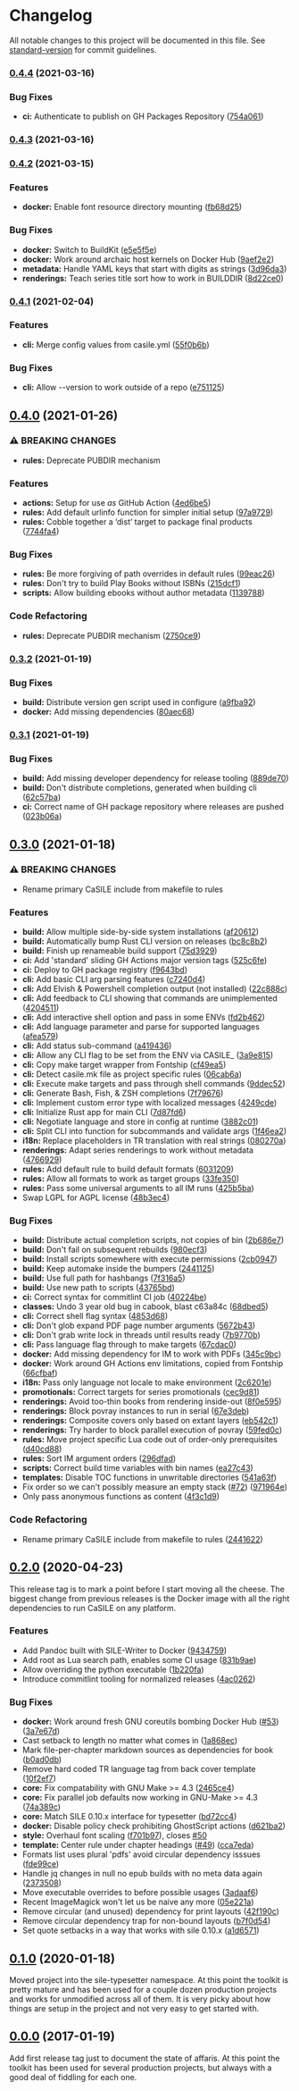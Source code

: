 # Changelog

All notable changes to this project will be documented in this file. See [standard-version](https://github.com/conventional-changelog/standard-version) for commit guidelines.

### [0.4.4](https://github.com/sile-typesetter/casile/compare/v0.4.3...v0.4.4) (2021-03-16)


### Bug Fixes

* **ci:** Authenticate to publish on GH Packages Repository ([754a061](https://github.com/sile-typesetter/casile/commit/754a0616882a8b177c09b761c933ee13287b9670))

### [0.4.3](https://github.com/sile-typesetter/casile/compare/v0.4.2...v0.4.3) (2021-03-16)

### [0.4.2](https://github.com/sile-typesetter/casile/compare/v0.4.1...v0.4.2) (2021-03-15)


### Features

* **docker:** Enable font resource directory mounting ([fb68d25](https://github.com/sile-typesetter/casile/commit/fb68d2542b1896cd20a6fe0c9ef0c36411664349))


### Bug Fixes

* **docker:** Switch to BuildKit ([e5e5f5e](https://github.com/sile-typesetter/casile/commit/e5e5f5e477510ab4ebb7e52bed82309d0a814b34))
* **docker:** Work around archaic host kernels on Docker Hub ([9aef2e2](https://github.com/sile-typesetter/casile/commit/9aef2e2348230a04fe2440914e64b76519dee17c))
* **metadata:** Handle YAML keys that start with digits as strings ([3d96da3](https://github.com/sile-typesetter/casile/commit/3d96da33fb3d269eb77261854d46234bd8928cb0))
* **renderings:** Teach series title sort how to work in BUILDDIR ([8d22ce0](https://github.com/sile-typesetter/casile/commit/8d22ce0f82286e3a2ef46f73f18a1654766818b8))

### [0.4.1](https://github.com/sile-typesetter/casile/compare/v0.4.0...v0.4.1) (2021-02-04)


### Features

* **cli:** Merge config values from casile.yml ([55f0b6b](https://github.com/sile-typesetter/casile/commit/55f0b6b0a4b175538ed1f7d9dca6ea8426d75eac))


### Bug Fixes

* **cli:** Allow --version to work outside of a repo ([e751125](https://github.com/sile-typesetter/casile/commit/e75112569026ff83e4676618e5012a7504a1aca1))

## [0.4.0](https://github.com/sile-typesetter/casile/compare/v0.3.2...v0.4.0) (2021-01-26)


### ⚠ BREAKING CHANGES

* **rules:** Deprecate PUBDIR mechanism

### Features

* **actions:** Setup for use *as* GitHub Action ([4ed6be5](https://github.com/sile-typesetter/casile/commit/4ed6be5d9a8503f55f7f9f488747c4b8d8a94a3e))
* **rules:** Add default urlinfo function for simpler initial setup ([97a9729](https://github.com/sile-typesetter/casile/commit/97a9729711fd956c8f28853cc5d40b3f7b8b2024))
* **rules:** Cobble together a ‘dist’ target to package final products ([7744fa4](https://github.com/sile-typesetter/casile/commit/7744fa4cde66fe3f22c071f98486a787d0a36a64))


### Bug Fixes

* **rules:** Be more forgiving of path overrides in default rules ([99eac26](https://github.com/sile-typesetter/casile/commit/99eac26292c5e44609a9cd789214885a188c2868))
* **rules:** Don't try to build Play Books without ISBNs ([215dcf1](https://github.com/sile-typesetter/casile/commit/215dcf1b41ca67d359b92d012b2ea79dc0f7a9d3))
* **scripts:** Allow building ebooks without author metadata ([1139788](https://github.com/sile-typesetter/casile/commit/11397886fa67392bf1d40346c0aa846b1e539b9f))


### Code Refactoring

* **rules:** Deprecate PUBDIR mechanism ([2750ce9](https://github.com/sile-typesetter/casile/commit/2750ce92bc3b8ea34846466ea9bf62542e715119))

### [0.3.2](https://github.com/sile-typesetter/casile/compare/v0.3.1...v0.3.2) (2021-01-19)


### Bug Fixes

* **build:** Distribute version gen script used in configure ([a9fba92](https://github.com/sile-typesetter/casile/commit/a9fba92ef3bf4f06a9a31b09a2834492a888b703))
* **docker:** Add missing dependencies ([80aec68](https://github.com/sile-typesetter/casile/commit/80aec681fe31ab21da767fd686e99c9be8a748ab))

### [0.3.1](https://github.com/sile-typesetter/casile/compare/v0.3.0...v0.3.1) (2021-01-19)


### Bug Fixes

* **build:** Add missing developer dependency for release tooling ([889de70](https://github.com/sile-typesetter/casile/commit/889de70bd72a577722f73e798816fa210e04179d))
* **build:** Don't distribute completions, generated when building cli ([62c57ba](https://github.com/sile-typesetter/casile/commit/62c57ba1327c1005593164d553e2fcbcd8c97d26))
* **ci:** Correct name of GH package repository where releases are pushed ([023b06a](https://github.com/sile-typesetter/casile/commit/023b06a76ac544447c626eae70d7484377f7538b))

## [0.3.0](https://github.com/sile-typesetter/casile/compare/v0.2.0...v0.3.0) (2021-01-18)


### ⚠ BREAKING CHANGES

* Rename primary CaSILE include from makefile to rules

### Features

* **build:** Allow multiple side-by-side system installations ([af20612](https://github.com/sile-typesetter/casile/commit/af206121328e63b401b15165572038984308ffa3))
* **build:** Automatically bump Rust CLI version on releases ([bc8c8b2](https://github.com/sile-typesetter/casile/commit/bc8c8b281b70817809a8fa6d73a8d8e35016d691))
* **build:** Finish up renameable build support ([75d3929](https://github.com/sile-typesetter/casile/commit/75d39299343a64a302f18afdf74f66303b0c209a))
* **ci:** Add 'standard' sliding GH‌ Actions major version tags ([525c6fe](https://github.com/sile-typesetter/casile/commit/525c6fec31f171e0287c4f8e38cde82b13786fd2))
* **ci:** Deploy to GH package registry ([f9643bd](https://github.com/sile-typesetter/casile/commit/f9643bd53c112be5b3fe023fd14d5b19fb1206d3))
* **cli:** Add basic CLI arg parsing features ([c7240d4](https://github.com/sile-typesetter/casile/commit/c7240d46398d69cc3ea47daabaa7af888a3e8451))
* **cli:** Add Elvish & Powershell completion output (not installed) ([22c888c](https://github.com/sile-typesetter/casile/commit/22c888cb41486981ee310d1c3a72609dfb46e9c4))
* **cli:** Add feedback to CLI showing that commands are unimplemented ([4204511](https://github.com/sile-typesetter/casile/commit/4204511cc344bc1277d5ac36abd8ff0c154ae518))
* **cli:** Add interactive shell option and pass in some ENVs ([fd2b462](https://github.com/sile-typesetter/casile/commit/fd2b4621a6010e0084def463410769e80f5b9f12))
* **cli:** Add language parameter and parse for supported languages ([afea579](https://github.com/sile-typesetter/casile/commit/afea579c645e6e1fc54093344e3e609479cc3164))
* **cli:** Add status sub-command ([a419436](https://github.com/sile-typesetter/casile/commit/a4194366b3ee8e4fced17c7155f2d37cd79ee430))
* **cli:** Allow any CLI flag to be set from the ENV via CASILE_<flag> ([3a9e815](https://github.com/sile-typesetter/casile/commit/3a9e8158adbdad75830d51176896eb4c33abaf63))
* **cli:** Copy make target wrapper from Fontship ([cf49ea5](https://github.com/sile-typesetter/casile/commit/cf49ea56ed79ad2b5242c4a7a8d14f9b0cc47155))
* **cli:** Detect casile.mk file as project specific rules ([06cab6a](https://github.com/sile-typesetter/casile/commit/06cab6a0aa8d1480b029769ccf9a69e5953baf65))
* **cli:** Execute make targets and pass through shell commands ([9ddec52](https://github.com/sile-typesetter/casile/commit/9ddec521fbdeeda7bce3a0794d68a83d340e41c9))
* **cli:** Generate Bash, Fish, & ZSH completions ([7f79676](https://github.com/sile-typesetter/casile/commit/7f796768a15c94ddb6547ab3b443bf4833c333e8))
* **cli:** Implement custom error type with localized messages ([4249cde](https://github.com/sile-typesetter/casile/commit/4249cde67bf190ed441e4526f3bb33a7eba5d9cd))
* **cli:** Initialize Rust app for main CLI ([7d87fd6](https://github.com/sile-typesetter/casile/commit/7d87fd696265ce141b2be262524a4d04d2626ede))
* **cli:** Negotiate language and store in config at runtime ([3882c01](https://github.com/sile-typesetter/casile/commit/3882c011115555a81cd2b66efc87098e29306f58))
* **cli:** Split CLI into function for subcommands and validate args ([1f46ea2](https://github.com/sile-typesetter/casile/commit/1f46ea2909f9e1e9af85c4337141236eb8496fd4))
* **i18n:** Replace placeholders in TR translation with real strings ([080270a](https://github.com/sile-typesetter/casile/commit/080270aae11197241341d411c373de54c38a8a72))
* **renderings:** Adapt series renderings to work without metadata ([4766929](https://github.com/sile-typesetter/casile/commit/47669290f0c0094406b3a74ee6d7ab9518f06c9d))
* **rules:** Add default rule to build default formats ([6031209](https://github.com/sile-typesetter/casile/commit/603120918096dfb944da459398a619f96dda7d13))
* **rules:** Allow all formats to work as target groups ([33fe350](https://github.com/sile-typesetter/casile/commit/33fe3500acdd49da1241bbbffd37270a72abfdbb))
* **rules:** Pass some universal arguments to all IM runs ([425b5ba](https://github.com/sile-typesetter/casile/commit/425b5ba2b3aa4542e2fc288238835d293e99f076))
* Swap LGPL for AGPL license ([48b3ec4](https://github.com/sile-typesetter/casile/commit/48b3ec48792355316dc7b30989fbe1fb2ee4fe09))


### Bug Fixes

* **build:** Distribute actual completion scripts, not copies of bin ([2b686e7](https://github.com/sile-typesetter/casile/commit/2b686e72faf391fb5206d084aa73af2ca5272596))
* **build:** Don't fail on subsequent rebuilds ([980ecf3](https://github.com/sile-typesetter/casile/commit/980ecf3e550cc6812d03030fa00f5996487035a5))
* **build:** Install scripts somewhere with execute permissions ([2cb0947](https://github.com/sile-typesetter/casile/commit/2cb09473f28569cee5fae461ee7c1a6a68f9d15e))
* **build:** Keep automake inside the bumpers ([2441125](https://github.com/sile-typesetter/casile/commit/244112551b28393baf581723879f58222f7e6c9f))
* **build:** Use full path for hashbangs ([7f316a5](https://github.com/sile-typesetter/casile/commit/7f316a598788128b56677c63d661f0e63c14c261))
* **build:** Use new path to scripts ([43765bd](https://github.com/sile-typesetter/casile/commit/43765bdd6086f0a96f0b127ebcb659143e8a5f78))
* **ci:** Correct syntax for commitlint CI job ([40224be](https://github.com/sile-typesetter/casile/commit/40224beaf4f2c5b55ee9c60accecb2b3fec66816))
* **classes:** Undo 3 year old bug in cabook, blast c63a84c ([68dbed5](https://github.com/sile-typesetter/casile/commit/68dbed56bcb19f5c4396d698f75dac7ec4dcd749))
* **cli:** Correct shell flag syntax ([4853d68](https://github.com/sile-typesetter/casile/commit/4853d68237f7b686614932444d08e5d40a8efa3e))
* **cli:** Don't glob expand PDF page number arguments ([5672b43](https://github.com/sile-typesetter/casile/commit/5672b434728a47b552cb7ecc5766ddf295186b19))
* **cli:** Don't grab write lock in threads until results ready ([7b9770b](https://github.com/sile-typesetter/casile/commit/7b9770b1e482dfc079022ff0b5a5e6eaa26a8542))
* **cli:** Pass language flag through to make targets ([67cdac0](https://github.com/sile-typesetter/casile/commit/67cdac0d6e95ba1f83ffaa0d95f552a3e68f0cbf))
* **docker:** Add missing dependency for IM to work with PDFs ([345c9bc](https://github.com/sile-typesetter/casile/commit/345c9bc256c5d1d1478ec918d31e70fb20de1806))
* **docker:** Work around GH Actions env limitations, copied from Fontship ([66cfbaf](https://github.com/sile-typesetter/casile/commit/66cfbafa68a4f30ed26fc11811a75c419621c769))
* **i18n:** Pass only language not locale to make environment ([2c6201e](https://github.com/sile-typesetter/casile/commit/2c6201eeaadeabed205e91adad34eb11d619f05a))
* **promotionals:** Correct targets for series promotionals ([cec9d81](https://github.com/sile-typesetter/casile/commit/cec9d8176cabba9ac76a1a0ba3f0a684b6e90fb9))
* **renderings:** Avoid too-thin books from rendering inside-out ([8f0e595](https://github.com/sile-typesetter/casile/commit/8f0e595e23b8665d8a5b9f67637f11e4e19d1bb6))
* **renderings:** Block povray instances to run in serial ([67e3deb](https://github.com/sile-typesetter/casile/commit/67e3deb68f51b7fed32bb4353a534df548136858))
* **renderings:** Composite covers only based on extant layers ([eb542c1](https://github.com/sile-typesetter/casile/commit/eb542c16a3398ea3dab50fd2b6b032aba09124b2))
* **renderings:** Try harder to block parallel execution of povray ([59fed0c](https://github.com/sile-typesetter/casile/commit/59fed0c24531a99d7ef2e3e3acdf3629ba556067))
* **rules:** Move project specific Lua code out of order-only prerequisites ([d40cd88](https://github.com/sile-typesetter/casile/commit/d40cd88cb66a44023989588104e811d5f9511346))
* **rules:** Sort IM argument orders ([296dfad](https://github.com/sile-typesetter/casile/commit/296dfadbf5c4c9bbe9ed8599b3fe4080cb14f610))
* **scripts:** Correct build time variables with bin names ([ea27c43](https://github.com/sile-typesetter/casile/commit/ea27c43a0f1e8a2dda5c7d3c4920032c4c8659a6))
* **templates:** Disable TOC functions in unwritable directories ([541a63f](https://github.com/sile-typesetter/casile/commit/541a63f91d7ea2a98be0bdebad69aeabdfc75179))
* Fix order so we can't possibly measure an empty stack ([#72](https://github.com/sile-typesetter/casile/issues/72)) ([971964e](https://github.com/sile-typesetter/casile/commit/971964e564fb03db6bd9e9b9d775572b053c6b39))
* Only pass anonymous functions as content ([4f3c1d9](https://github.com/sile-typesetter/casile/commit/4f3c1d9e962730883955d90a4fbf588b3af36167))


### Code Refactoring

* Rename primary CaSILE include from makefile to rules ([2441622](https://github.com/sile-typesetter/casile/commit/24416224ad76c322cc4466a0864618a96a52e1b0))

## [0.2.0](https://github.com/sile-typesetter/casile/compare/v0.1.0...v0.2.0) (2020-04-23)

This release tag is to mark a point before I start moving all the cheese. The biggest change from previous releases is the Docker image with all the right dependencies to run CaSILE on any platform.

### Features

* Add Pandoc built with SILE-Writer to Docker ([9434759](https://github.com/sile-typesetter/casile/commit/9434759616a590b09fda00be03cc7dc8a9967f95))
* Add root as Lua search path, enables some CI usage ([831b9ae](https://github.com/sile-typesetter/casile/commit/831b9ae1a8c0ee4a5aa4bb93eb2f900c342319ec))
* Allow overriding the python executable ([1b220fa](https://github.com/sile-typesetter/casile/commit/1b220fae56270d27c96623fef0901b62cf625615))
* Introduce commitlint tooling for normalized releases ([4ac0262](https://github.com/sile-typesetter/casile/commit/4ac026246c917933d966ea1cc1df0d6467393e98))


### Bug Fixes

* **docker:** Work around fresh GNU coreutils bombing Docker Hub ([#53](https://github.com/sile-typesetter/casile/issues/53)) ([3a7e67d](https://github.com/sile-typesetter/casile/commit/3a7e67dcd4cbd24fc3fbba758d5d23c0d9ac2a08))
* Cast setback to length no matter what comes in ([1a868ec](https://github.com/sile-typesetter/casile/commit/1a868ec8df4362a2981ebf873318fa9d5fea0fbd))
* Mark file-per-chapter markdown sources as dependencies for book ([b0ad0db](https://github.com/sile-typesetter/casile/commit/b0ad0dbec11bbbf277f850872fdb592e775bcee9))
* Remove hard coded TR language tag from back cover template ([10f2ef7](https://github.com/sile-typesetter/casile/commit/10f2ef7935908e98d17577c0635561685d7e262f))
* **core:** Fix compatability with GNU Make >= 4.3 ([2465ce4](https://github.com/sile-typesetter/casile/commit/2465ce439acf30ff17b711879db0fbcfbc04d88f))
* **core:** Fix parallel job defaults now working in GNU-Make >= 4.3 ([74a389c](https://github.com/sile-typesetter/casile/commit/74a389ce1c125e0beb383b248bf977751f9f503a))
* **core:** Match SILE 0.10.x interface for typesetter ([bd72cc4](https://github.com/sile-typesetter/casile/commit/bd72cc4670fb61b034fbbd334b178b21c23576a2))
* **docker:** Disable policy check prohibiting GhostScript actions ([d621ba2](https://github.com/sile-typesetter/casile/commit/d621ba2d6fe61f620dbb12987b1c76fb2d465cb7))
* **style:** Overhaul font scaling ([f701b97](https://github.com/sile-typesetter/casile/commit/f701b97df452f4d46838ab75ec130536c2791a00)), closes [#50](https://github.com/sile-typesetter/casile/issues/50)
* **template:** Center rule under chapter headings ([#49](https://github.com/sile-typesetter/casile/issues/49)) ([cca7eda](https://github.com/sile-typesetter/casile/commit/cca7eda3eedadef5298878cf3063319f1cd2b0d5))
* Formats list uses plural 'pdfs' avoid circular dependency isssues ([fde99ce](https://github.com/sile-typesetter/casile/commit/fde99ce949f5704b0f288fdcb125a61bee56720f))
* Handle jq changes in null no epub builds with no meta data again ([2373508](https://github.com/sile-typesetter/casile/commit/23735086b6be3c72fbec5e2c92a03052e68ddbb4))
* Move executable overrides to before possible usages ([3adaaf6](https://github.com/sile-typesetter/casile/commit/3adaaf601ab17f6b6b84830c49578c3aed2c7384))
* Recent ImageMagick won't let us be naive any more ([05e221a](https://github.com/sile-typesetter/casile/commit/05e221a2d5a12d20bb7000ae85b99d01140e5a06))
* Remove circular (and unused) dependency for print layouts ([42f190c](https://github.com/sile-typesetter/casile/commit/42f190c48a10117b44e83fbbcdded31ed8ff5f90))
* Remove circular dependency trap for non-bound layouts ([b7f0d54](https://github.com/sile-typesetter/casile/commit/b7f0d54d44313f07ec142f917a5ddcfdfd26ed5a))
* Set quote setbacks in a way that works with sile 0.10.x ([a1d6571](https://github.com/sile-typesetter/casile/commit/a1d65715d0039e7d4b8ceb1b88cc61f003cd8da7))

## [0.1.0](https://github.com/sile-typesetter/casile/compare/v0.0.0...v0.1.0) (2020-01-18)

Moved project into the sile-typesetter namespace. At this point the toolkit is pretty mature and has been used for a couple dozen production projects and works for unmodified across all of them. It is very picky about how things are setup in the project and not very easy to get started with.

## [0.0.0](https://github.com/sile-typesetter/casile/compare/7d2cc11...v0.0.0) (2017-01-19)

Add first release tag just to document the state of affaris. At this point the toolkit has been used for several production projects, but always with a good deal of fiddling for each one.
